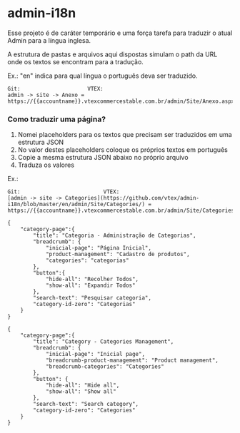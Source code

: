 # admin-i18n

Esse projeto é de caráter temporário e uma força tarefa para traduzir o atual Admin para a língua inglesa. 

A estrutura de pastas e arquivos aqui dispostas simulam o path da URL onde os textos se encontram para a tradução.

Ex.: "en" indica para qual língua o português deva ser traduzido.
~~~~
Git:                     VTEX:
admin -> site -> Anexo = https://{{accountname}}.vtexcommercestable.com.br/admin/Site/Anexo.aspx
~~~~

### Como traduzir uma página?

1. Nomei placeholders para os textos que precisam ser traduzidos em uma estrutura JSON
2. No valor destes placeholders coloque os próprios textos em português 
3. Copie a mesma estrutura JSON abaixo no próprio arquivo
4. Traduza os valores

Ex.:

~~~~
Git:                          VTEX:
[admin -> site -> Categories](https://github.com/vtex/admin-i18n/blob/master/en/admin/Site/Categories/) = https://{{accountname}}.vtexcommercestable.com.br/admin/Site/Categories.aspx
~~~~
~~~~
{
	"category-page":{
		"title": "Categoria - Administração de Categorias",
		"breadcrumb": {
			"inicial-page": "Página Inicial",
			"product-management": "Cadastro de produtos",
			"categories": "categorias"
		},
		"button":{
			"hide-all": "Recolher Todos",
			"show-all": "Expandir Todos"
		},
		"search-text": "Pesquisar categoria",
		"category-id-zero": "Categorias"
	}
}
~~~~
~~~~
{
	"category-page":{
		"title": "Category - Categories Management",
		"breadcrumb": {
			"inicial-page": "Inicial page",
			"breadcrumb-product-management": "Product management",
			"breadcrumb-categories": "Categories"
		},
		"button": {
			"hide-all": "Hide all",
			"show-all": "Show all"
		},
		"search-text": "Search category",
		"category-id-zero": "Categories"
	}
}
~~~~
